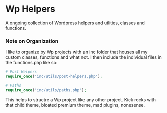 # Wp Helpers
A ongoing collection of Wordpress helpers and utlities, classes and functions.

### Note on Organization
I like to organize by Wp projects with an inc folder that houses all my custom classes, functions and what not.
I then include the individual files in the functions.php like so:

```php
# Post Helpers
require_once('inc/utils/post-helpers.php');

# Paths
require_once('inc/utils/paths.php');

```

This helps to structre a Wp project like any other project. 
Kick rocks with that child theme, bloated premium theme, mad plugins, nonesense. 